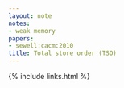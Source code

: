 ```yaml
---
layout: note
notes:
- weak memory
papers:
- sewell:cacm:2010
title: Total store order (TSO)
---
```

{% include links.html %}
